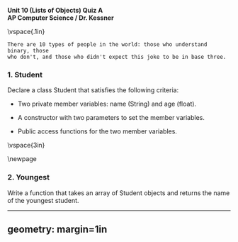 __Unit 10 (Lists of Objects) Quiz A__  
__AP Computer Science / Dr. Kessner__  

\vspace{.1in}

```
There are 10 types of people in the world: those who understand binary, those
who don't, and those who didn't expect this joke to be in base three.
```

### 1.  Student

Declare a class Student that satisfies the following criteria:

 * Two private member variables: name (String) and age (float).  

 * A constructor with two parameters to set the member variables.

 * Public access functions for the two member variables.


\vspace{3in}


\newpage

### 2.  Youngest

Write a function that takes an array of Student objects and returns the
name of the youngest student.


---
geometry: margin=1in
---


